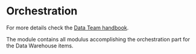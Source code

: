 # Orchestration

For more details check the [Data Team handbook](https://about.gitlab.com/handbook/business-technology/data-team/).

The module contains all modulus accomplishing the orchestration part for the Data Warehouse items.

